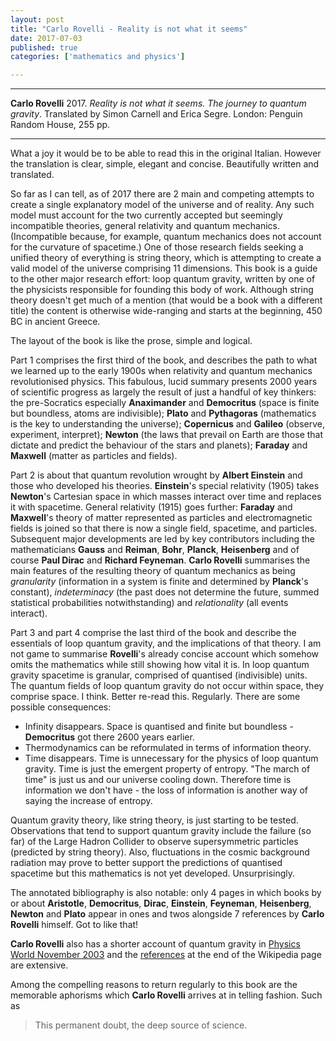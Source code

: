 ```yaml
---
layout: post
title: "Carlo Rovelli - Reality is not what it seems"
date: 2017-07-03
published: true
categories: ['mathematics and physics']

---
```



***
<b>Carlo Rovelli</b> 2017. _Reality is not what it seems. The journey to quantum gravity_. Translated by Simon Carnell and Erica Segre.  London: Penguin Random House, 255 pp.

***


<img align="right" src="http://images.penguinrandomhouse.com/cover/9780735213920" alt="">  What a joy it would be to be able to read this in the original Italian.  However the translation is clear, simple, elegant and concise.  Beautifully written and translated.

So far as I can tell, as of 2017 there are 2 main and competing attempts to create a single explanatory model of the universe and of reality.  Any such model must account for the two currently accepted but seemingly incompatible theories, general relativity and quantum mechanics.  (Incompatible because, for example, quantum mechanics does not account for the curvature of spacetime.) One of those research fields seeking a unified theory of everything is string theory, which is attempting to create a valid model of the universe comprising 11 dimensions.  This book is a guide to the other major research effort: loop quantum gravity, written by one of the physicists responsible for founding this body of work.  Although string theory doesn't get much of a mention (that would be a book with a different title) the content is otherwise wide-ranging and starts at the beginning, 450 BC in ancient Greece.

The layout of the book is like the prose, simple and logical. 

Part 1 comprises the first third of the book, and describes the path to what we learned up to the early 1900s when relativity and quantum mechanics revolutionised physics.  This fabulous, lucid summary presents 2000 years of scientific progress  as largely the result of just a handful of key thinkers: the pre-Socratics especially **Anaximander** and **Democritus** (space is finite but boundless, atoms are indivisible); **Plato** and **Pythagoras** (mathematics is the key to understanding the universe); **Copernicus** and **Galileo** (observe, experiment, interpret); **Newton** (the laws that prevail on Earth are those that dictate and predict the behaviour of the stars and planets); **Faraday** and **Maxwell** (matter as particles and fields).

Part 2 is about that quantum revolution wrought by **Albert Einstein** and those who developed his theories.  **Einstein**'s special relativity (1905) takes **Newton**'s Cartesian space in which masses interact over time and replaces it with spacetime. General relativity (1915) goes further: **Faraday** and **Maxwell**'s theory of matter represented as particles and electromagnetic fields is joined so that there is now a single field, spacetime, and particles. Subsequent major developments are led by key contributors including the mathematicians **Gauss** and **Reiman**, **Bohr**, **Planck**, **Heisenberg** and of course **Paul Dirac** and **Richard Feyneman**. **Carlo Rovelli** summarises the main features of the resulting theory of quantum mechanics as  being _granularity_ (information in a system is finite and determined by **Planck**'s constant), _indeterminacy_ (the past does not determine the future, summed statistical probabilities notwithstanding) and _relationality_ (all events interact).  

Part 3 and part 4 comprise the last third of the book and describe the essentials of loop quantum gravity, and the implications of that theory. I am not game to summarise **Rovelli**'s already concise account which somehow omits the mathematics while still showing how vital it is.   In loop quantum gravity spacetime is granular, comprised of quantised (indivisible) units.  The quantum fields of loop quantum gravity do not occur within space, they comprise space.  I think. Better re-read this.  Regularly.  There are some possible consequences: 

 * Infinity disappears. Space is quantised and finite but boundless - **Democritus** got there 2600 years earlier.
 * Thermodynamics can be reformulated in terms of information theory.  
 * Time disappears.  Time is unnecessary for the physics of loop quantum gravity.  Time is just the emergent property of entropy.  "The march of time" is just us and our universe cooling down.  Therefore time is information we don't have - the loss of information is another way of saying the increase of entropy.
 
Quantum gravity theory, like string theory, is just starting to be tested.  Observations that tend to support quantum gravity include the failure (so far) of the Large Hadron Collider to observe supersymmetric particles (predicted by string theory).   Also, fluctuations in the cosmic background radiation may prove to better support the predictions of quantised spacetime but this mathematics is not yet developed. Unsurprisingly.

The annotated bibliography is also notable: only 4 pages in which books by or about **Aristotle**, **Democritus**, **Dirac**, **Einstein**, **Feyneman**, **Heisenberg**, **Newton** and **Plato** appear in ones and twos alongside 7 references by **Carlo Rovelli** himself.  Got to like that!

**Carlo Rovelli** also has a shorter account of quantum gravity in [Physics World November 2003](http://cgpg.gravity.psu.edu/people/Ashtekar/articles/rovelli03.pdf) and the [references](https://en.wikipedia.org/wiki/Loop_quantum_gravity#References) at the end of the Wikipedia page are extensive.

Among the compelling reasons to return regularly to this book are the memorable aphorisms which **Carlo Rovelli** arrives at in telling fashion.  Such as
> This permanent doubt, the deep source of science.
    

